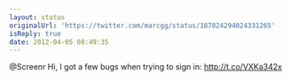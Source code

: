 ```yaml
---
layout: status
originalUrl: 'https://twitter.com/marcgg/status/187824294024331265'
isReply: true
date: 2012-04-05 08:49:35
---
```


@Screenr Hi, I got a few bugs when trying to sign in:  http://t.co/VXKa342x

